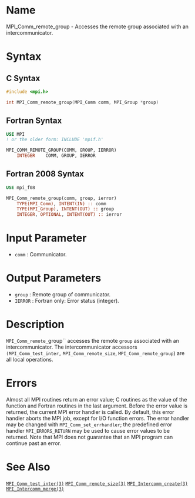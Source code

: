 # Name

MPI_Comm_remote_group  - Accesses the remote group associated with
an intercommunicator.

# Syntax

## C Syntax

```c
#include <mpi.h>

int MPI_Comm_remote_group(MPI_Comm comm, MPI_Group *group)
```

## Fortran Syntax

```fortran
USE MPI
! or the older form: INCLUDE 'mpif.h'

MPI_COMM_REMOTE_GROUP(COMM, GROUP, IERROR)
    INTEGER    COMM, GROUP, IERROR
```

## Fortran 2008 Syntax

```fortran
USE mpi_f08

MPI_Comm_remote_group(comm, group, ierror)
    TYPE(MPI_Comm), INTENT(IN) :: comm
    TYPE(MPI_Group), INTENT(OUT) :: group
    INTEGER, OPTIONAL, INTENT(OUT) :: ierror
```


# Input Parameter

* `comm` : Communicator.

# Output Parameters

* `group` : Remote group of communicator.
* `IERROR` : Fortran only: Error status (integer).

# Description

`MPI_Comm_remote_`group`` accesses the remote `group` associated with an
intercommunicator.
The intercommunicator accessors `(MPI_Comm_test_inter,`
`MPI_Comm_remote_size`, `MPI_Comm_remote_group`) are all local operations.

# Errors

Almost all MPI routines return an error value; C routines as the value
of the function and Fortran routines in the last argument.
Before the error value is returned, the current MPI error handler is
called. By default, this error handler aborts the MPI job, except for
I/O function errors. The error handler may be changed with
`MPI_Comm_set_errhandler`; the predefined error handler `MPI_ERRORS_RETURN`
may be used to cause error values to be returned. Note that MPI does not
guarantee that an MPI program can continue past an error.

# See Also

[`MPI_Comm_test_inter(3)`](./?file=MPI_Comm_test_inter.md)
[`MPI_Comm_remote_size(3)`](./?file=MPI_Comm_remote_size.md)
[`MPI_Intercomm_create(3)`](./?file=MPI_Intercomm_create.md)
[`MPI_Intercomm_merge(3)`](./?file=MPI_Intercomm_merge.md)
